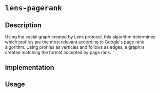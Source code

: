 # `lens-pagerank`

## Description

Using the social graph created by Lens protocol, this algorithm determines which profiles are the most relevant according to Google's page rank algorithm. Using profiles as verticies and follows as edges, a graph is created matching the format accepted by page rank.

## Implementation

## Usage
